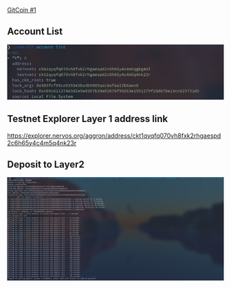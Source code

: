 [GitCoin #1](https://gitcoin.co/issue/nervosnetwork/grants/2/100026208)

## Account List
![Account List screenshot](./screenshots/account_list.png)

## Testnet Explorer Layer 1 address link
https://explorer.nervos.org/aggron/address/ckt1qyqfq070vh8fxk2rhgaespd2c6h65y4c4m5q4nk23r

## Deposit to Layer2
![Layer 2 Deposit screenshot](./screenshots/account_deposit.png)
